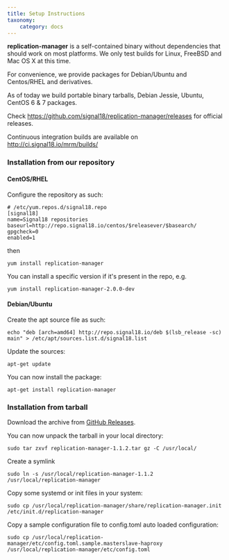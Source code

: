 ```yaml
---
title: Setup Instructions
taxonomy:
    category: docs
---
```


**replication-manager** is a self-contained binary without dependencies that should work on most platforms. We only test builds for Linux, FreeBSD and Mac OS X at this time.

For convenience, we provide packages for Debian/Ubuntu and Centos/RHEL and derivatives.

As of today we build portable binary tarballs, Debian Jessie, Ubuntu, CentOS 6 & 7 packages.

Check https://github.com/signal18/replication-manager/releases for official releases.

Continuous integration builds are available on http://ci.signal18.io/mrm/builds/

### Installation from our repository

#### CentOS/RHEL

Configure the repository as such:

```
# /etc/yum.repos.d/signal18.repo
[signal18]
name=Signal18 repositories
baseurl=http://repo.signal18.io/centos/$releasever/$basearch/
gpgcheck=0
enabled=1
```
then

`yum install replication-manager`

You can install a specific version if it's present in the repo, e.g.

`yum install replication-manager-2.0.0-dev`

#### Debian/Ubuntu

Create the apt source file as such:

`echo "deb [arch=amd64] http://repo.signal18.io/deb $(lsb_release -sc) main" > /etc/apt/sources.list.d/signal18.list`

Update the sources:

`apt-get update`

You can now install the package:

`apt-get install replication-manager`

### Installation from tarball

Download the archive from [GitHub Releases](https://github.com/signal18/replication-manager/releases).

You can now unpack the tarball in your local directory:

`sudo tar zxvf replication-manager-1.1.2.tar gz -C /usr/local/`

Create a symlink

`sudo ln -s /usr/local/replication-manager-1.1.2 /usr/local/replication-manager`

Copy some systemd or init files in your system:

`sudo cp /usr/local/replication-manager/share/replication-manager.init /etc/init.d/replication-manager`

Copy a sample configuration file to config.toml auto loaded configuration:

`sudo cp /usr/local/replication-manager/etc/config.toml.sample.masterslave-haproxy  /usr/local/replication-manager/etc/config.toml`
